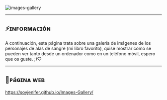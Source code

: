 ![images-gallery](https://github.com/user-attachments/assets/e8801dca-6c6a-450c-aa35-06cc93ddfe29)

---
## ⚡ɪɴꜰᴏʀᴍᴀᴄɪóɴ
A continuación, esta página trata sobre una galería de imágenes de los personajes de alas de sangre (mi libro favorito), quise mostrar como se pueden ver tanto desde un ordenador como en un teléfono móvil, espero que os guste. ;)♡

---
## 🔎ᴘáɢɪɴᴀ ᴡᴇʙ
https://soyjenifer.github.io/Images-Gallery/
